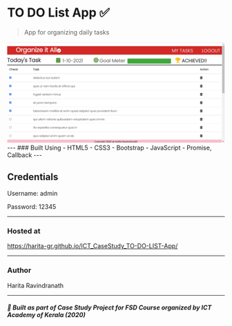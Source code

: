 # TO DO List App :white_check_mark:
> App for organizing daily tasks

<img src="https://github.com/harita-gr/ICT_CaseStudy_TO-DO-LIST-App/blob/54784217245d767003fc703142afdf5ed8f57707/cover_image.jpg" alt="cover" />
---
### Built Using
- HTML5
- CSS3
- Bootstrap
- JavaScript - Promise, Callback
---

## Credentials

 Username: admin
 
 Password: 12345
 
---
### Hosted at
https://harita-gr.github.io/ICT_CaseStudy_TO-DO-LIST-App/

---
### Author
Harita Ravindranath

---
#####  :pushpin: Built as part of Case Study Project for FSD Course organized by ICT Academy of Kerala (2020)

